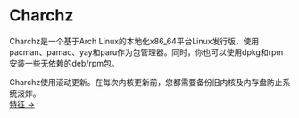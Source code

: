 # Charchz

Charchz是一个基于Arch Linux的本地化x86_64平台Linux发行版，使用pacman、pamac、yay和paru作为包管理器。同时，你也可以使用dpkg和rpm安装一些无依赖的deb/rpm包。    
    
Charchz使用滚动更新。在每次内核更新前，您都需要备份旧内核及内存盘防止系统滚炸。        
[特征 →](about.md)
